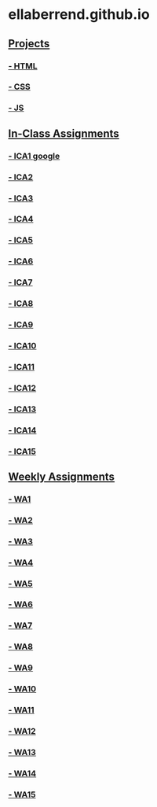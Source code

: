 # ellaberrend.github.io

## <u>Projects<u>
### - HTML
### - CSS
### - JS


## In-Class Assignments
### - ICA1 <a href="//https://github.com/ellaberrend/ellaberrend.github.io.git">google</a>
### - ICA2
### - ICA3
### - ICA4
### - ICA5
### - ICA6
### - ICA7
### - ICA8
### - ICA9
### - ICA10
### - ICA11
### - ICA12
### - ICA13
### - ICA14
### - ICA15


## Weekly Assignments
### - WA1
### - WA2
### - WA3
### - WA4
### - WA5
### - WA6
### - WA7
### - WA8
### - WA9
### - WA10
### - WA11
### - WA12
### - WA13
### - WA14
### - WA15